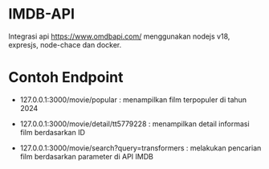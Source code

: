 # IMDB-API
Integrasi api https://www.omdbapi.com/ menggunakan nodejs v18, expresjs, node-chace dan docker.

# Contoh Endpoint
- 127.0.0.1:3000/movie/popular                    : menampilkan film terpopuler di tahun 2024

- 127.0.0.1:3000/movie/detail/tt5779228           : menampilkan detail informasi film berdasarkan ID

- 127.0.0.1:3000/movie/search?query=transformers  : melakukan pencarian film berdasarkan parameter di API IMDB



